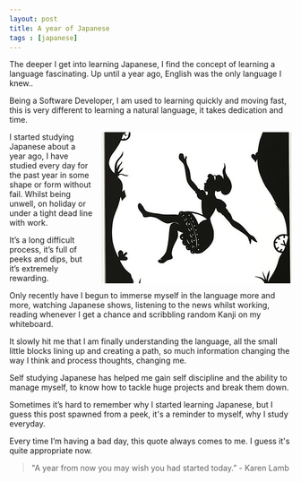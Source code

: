 ```yaml
---
layout: post
title: A year of Japanese
tags : [japanese]
---
```



The deeper I get into learning Japanese, I find the concept of learning a language fascinating. Up until a year ago, English was the only language I knew.. 

Being a Software Developer, I am used to learning quickly and moving fast, this is very different to learning a natural language, it takes dedication and time.

<img style='float:right; margin-left:15px;' src='/assets/images/downthehole.jpg'  />

I started studying Japanese about a year ago, I have studied every day for the past year in some shape or form without fail. Whilst being unwell, on holiday or under a tight dead line with work.

It’s a long difficult process, it’s full of peeks and dips, but it’s extremely rewarding.

Only recently have I begun to immerse myself in the language more and more, watching Japanese shows, listening to the news whilst working, reading whenever I get a chance and scribbling random Kanji on my whiteboard.

It slowly hit me that I am finally understanding the language, all the small little blocks lining up and creating a path, so much information changing the way I think and process thoughts, changing me.

Self studying Japanese has helped me gain self discipline and the ability to manage myself, to know how to tackle huge projects and break them down.  

Sometimes it’s hard to remember why I started learning Japanese, but I guess this post spawned from a peek, it's a reminder to myself, why I study everyday.

Every time I’m having a bad day, this quote always comes to me. I guess it's quite appropriate now.

>  "A year from now you may wish you had started today.” - Karen Lamb











